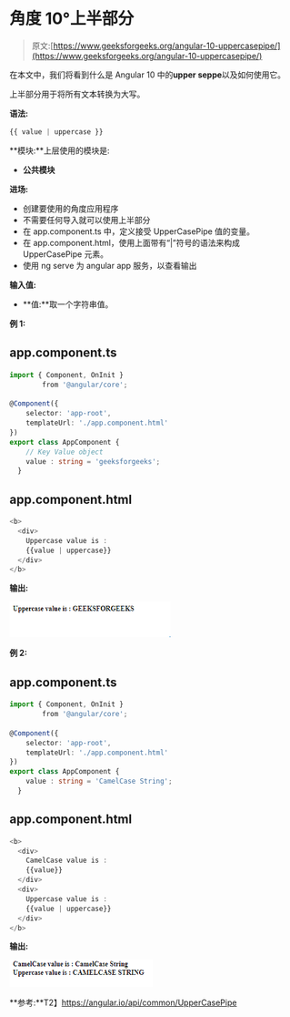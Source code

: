# 角度 10°上半部分

> 原文:[https://www.geeksforgeeks.org/angular-10-uppercasepipe/](https://www.geeksforgeeks.org/angular-10-uppercasepipe/)

在本文中，我们将看到什么是 Angular 10 中的**upper seppe**以及如何使用它。

上半部分用于将所有文本转换为大写。

**语法:**

```ts
{{ value | uppercase }}
```

**模块:**上层使用的模块是:

*   **公共模块**

**进场:**

*   创建要使用的角度应用程序
*   不需要任何导入就可以使用上半部分
*   在 app.component.ts 中，定义接受 UpperCasePipe 值的变量。
*   在 app.component.html，使用上面带有“|”符号的语法来构成 UpperCasePipe 元素。
*   使用 ng serve 为 angular app 服务，以查看输出

**输入值:**

*   **值:**取一个字符串值。

**例 1:**

## app.component.ts

```ts
import { Component, OnInit }
        from '@angular/core';

@Component({
    selector: 'app-root',
    templateUrl: './app.component.html'
})
export class AppComponent {
    // Key Value object
    value : string = 'geeksforgeeks';
  }
```

## app.component.html

```ts
<b>
  <div>
    Uppercase value is :
    {{value | uppercase}}
  </div>
</b>
```

**输出:**

![](img/344d982620fd3fbff8c9c40ad6a38d53.png)

**例 2:**

## app.component.ts

```ts
import { Component, OnInit } 
        from '@angular/core';

@Component({
    selector: 'app-root',
    templateUrl: './app.component.html'
})
export class AppComponent {
    value : string = 'CamelCase String';
  }
```

## app.component.html

```ts
<b>
  <div>
    CamelCase value is : 
    {{value}}
  </div>
  <div>
    Uppercase value is : 
    {{value | uppercase}}
  </div>
</b>
```

**输出:**

![](img/96e532ddf03749764634bfed59e7e63c.png)

**参考:**T2】https://angular.io/api/common/UpperCasePipe